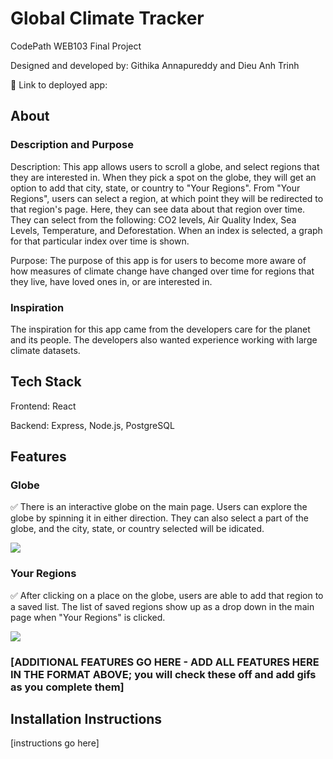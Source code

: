 # Global Climate Tracker

CodePath WEB103 Final Project

Designed and developed by: Githika Annapureddy and Dieu Anh Trinh

🔗 Link to deployed app:

## About

### Description and Purpose

Description: This app allows users to scroll a globe, and select regions that they are interested in. When they pick a spot on the globe, they will get an option to add that city, state, or country to "Your Regions". From "Your Regions", users can select a region, at which point they will be redirected to that region's page. Here, they can see data about that region over time. They can select from the following: CO2 levels, Air Quality Index, Sea Levels, Temperature, and Deforestation. When an index is selected, a graph for that particular index over time is shown. 

Purpose: The purpose of this app is for users to become more aware of how measures of climate change have changed over time for regions that they live, have loved ones in, or are interested in. 

### Inspiration

The inspiration for this app came from the developers care for the planet and its people. The developers also wanted experience working with large climate datasets.

## Tech Stack

Frontend: React

Backend: Express, Node.js, PostgreSQL

## Features

### Globe

✅ There is an interactive globe on the main page. Users can explore the globe by spinning it in either direction. They can also select a part of the globe, and the city, state, or country selected will be idicated.

<img src="project-walkthrough.gif"/>

### Your Regions

✅ After clicking on a place on the globe, users are able to add that region to a saved list. The list of saved regions show up as a drop down in the main page when "Your Regions" is clicked. 

<img src="project-walkthrough.gif"/>



### [ADDITIONAL FEATURES GO HERE - ADD ALL FEATURES HERE IN THE FORMAT ABOVE; you will check these off and add gifs as you complete them]

## Installation Instructions

[instructions go here]
